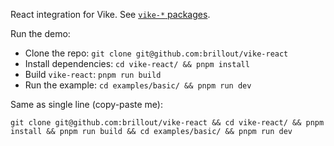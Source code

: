 React integration for Vike. See [`vike-*` packages](https://vite-plugin-ssr.com/vike-packages).

Run the demo:

- Clone the repo: `git clone git@github.com:brillout/vike-react`
- Install dependencies: `cd vike-react/ && pnpm install`
- Build `vike-react`: `pnpm run build`
- Run the example: `cd examples/basic/ && pnpm run dev`

Same as single line (copy-paste me):

```
git clone git@github.com:brillout/vike-react && cd vike-react/ && pnpm install && pnpm run build && cd examples/basic/ && pnpm run dev
```
